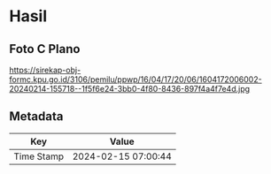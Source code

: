# Hasil

## Foto C Plano

https://sirekap-obj-formc.kpu.go.id/3106/pemilu/ppwp/16/04/17/20/06/1604172006002-20240214-155718--1f5f6e24-3bb0-4f80-8436-897f4a4f7e4d.jpg


## Metadata

| Key        | Value               |
| ---------- | ------------------- |
| Time Stamp | 2024-02-15 07:00:44 |



